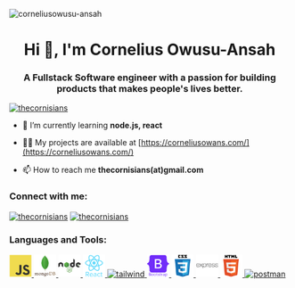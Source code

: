 
![corneliusowusu-ansah](https://user-images.githubusercontent.com/84820874/173140548-bb04aa91-1c78-4d6e-b882-35a447eac015.png)

<h1 align="center">Hi 👋, I'm Cornelius Owusu-Ansah</h1>
<h3 align="center">A Fullstack Software engineer with a passion for building products that makes people's lives better.</h3>

<p align="left"> <a href="https://twitter.com/thecornisians" target="blank"><img src="https://img.shields.io/twitter/follow/thecornisians?logo=twitter&style=for-the-badge" alt="thecornisians" /></a> </p>

- 🌱 I’m currently learning **node.js, react**

- 👨‍💻 My projects are available at [https://corneliusowans.com/](https://corneliusowans.com/)

- 📫 How to reach me **thecornisians(at)gmail.com**

<h3 align="left">Connect with me:</h3>
<p align="left">
<a href="https://codepen.io/thecornisians" target="blank"><img align="center" src="https://raw.githubusercontent.com/rahuldkjain/github-profile-readme-generator/master/src/images/icons/Social/codepen.svg" alt="thecornisians" height="30" width="40" /></a>
<a href="https://twitter.com/thecornisians" target="blank"><img align="center" src="https://raw.githubusercontent.com/rahuldkjain/github-profile-readme-generator/master/src/images/icons/Social/twitter.svg" alt="thecornisians" height="30" width="40" /></a>
<!-- <a href="https://instagram.com/thecornisians" target="blank"><img align="center" src="https://raw.githubusercontent.com/rahuldkjain/github-profile-readme-generator/master/src/images/icons/Social/instagram.svg" alt="thecornisians" height="30" width="40" /></a> -->
</p>

<h3 align="left">Languages and Tools:</h3>
<p align="left"> <a href="https://developer.mozilla.org/en-US/docs/Web/JavaScript" target="_blank" rel="noreferrer"> <img src="https://raw.githubusercontent.com/devicons/devicon/master/icons/javascript/javascript-original.svg" alt="javascript" width="40" height="40"/> </a> <a href="https://www.mongodb.com/" target="_blank" rel="noreferrer"> <img src="https://raw.githubusercontent.com/devicons/devicon/master/icons/mongodb/mongodb-original-wordmark.svg" alt="mongodb" width="40" height="40"/> </a> <a href="https://nodejs.org" target="_blank" rel="noreferrer"> <img src="https://raw.githubusercontent.com/devicons/devicon/master/icons/nodejs/nodejs-original-wordmark.svg" alt="nodejs" width="40" height="40"/> </a> <a href="https://reactjs.org/" target="_blank" rel="noreferrer"> <img src="https://raw.githubusercontent.com/devicons/devicon/master/icons/react/react-original-wordmark.svg" alt="react" width="40" height="40"/> </a> <a href="https://tailwindcss.com/" target="_blank" rel="noreferrer"> <img src="https://www.vectorlogo.zone/logos/tailwindcss/tailwindcss-icon.svg" alt="tailwind" width="40" height="40"/> </a>  <a href="https://getbootstrap.com" target="_blank" rel="noreferrer"> <img src="https://raw.githubusercontent.com/devicons/devicon/master/icons/bootstrap/bootstrap-plain-wordmark.svg" alt="bootstrap" width="40" height="40"/> </a> <a href="https://www.w3schools.com/css/" target="_blank" rel="noreferrer"> <img src="https://raw.githubusercontent.com/devicons/devicon/master/icons/css3/css3-original-wordmark.svg" alt="css3" width="40" height="40"/> </a> <a href="https://expressjs.com" target="_blank" rel="noreferrer"> <img src="https://raw.githubusercontent.com/devicons/devicon/master/icons/express/express-original-wordmark.svg" alt="express" width="40" height="40"/> </a> <a href="https://www.w3.org/html/" target="_blank" rel="noreferrer"> <img src="https://raw.githubusercontent.com/devicons/devicon/master/icons/html5/html5-original-wordmark.svg" alt="html5" width="40" height="40"/> </a> <a href="https://postman.com" target="_blank" rel="noreferrer"> <img src="https://www.vectorlogo.zone/logos/getpostman/getpostman-icon.svg" alt="postman" width="40" height="40"/> </a></p>

<!-- <p><img align="center" src="https://github-readme-streak-stats.herokuapp.com/?user=thecornisians&" alt="thecornisians" /></p> -->

